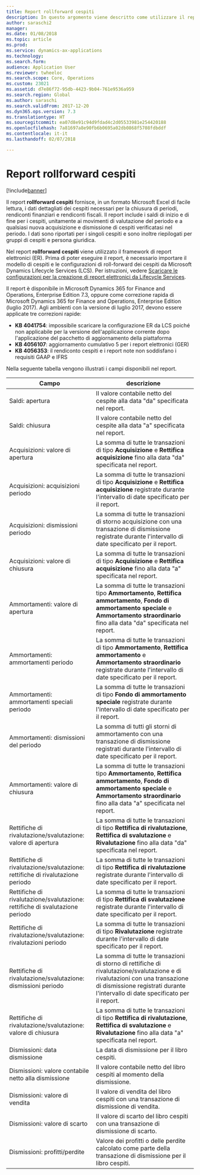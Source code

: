 ```yaml
---
title: Report rollforward cespiti
description: In questo argomento viene descritto come utilizzare il report rollforward cespiti.
author: saraschi2
manager: 
ms.date: 01/08/2018
ms.topic: article
ms.prod: 
ms.service: dynamics-ax-applications
ms.technology: 
ms.search.form: 
audience: Application User
ms.reviewer: twheeloc
ms.search.scope: Core, Operations
ms.custom: 23021
ms.assetid: d7e86f72-95db-4423-9b04-761e9536a959
ms.search.region: Global
ms.author: saraschi
ms.search.validFrom: 2017-12-20
ms.dyn365.ops.version: 7.3
ms.translationtype: HT
ms.sourcegitcommit: ea07d8e91c94d9fdad4c2d05533981e254420188
ms.openlocfilehash: 7a81697a8e90fb6b0695a02db0868f5708fdbddf
ms.contentlocale: it-it
ms.lasthandoff: 02/07/2018

---
```

# <a name="fixed-assets-roll-forward-report"></a>Report rollforward cespiti

[!include[banner](../includes/banner.md)]

Il report **rollforward cespiti** fornisce, in un formato Microsoft Excel di facile lettura, i dati dettagliati dei cespiti necessari per la chiusura di periodi, rendiconti finanziari e rendiconti fiscali. Il report include i saldi di inizio e di fine per i cespiti, unitamente ai movimenti di valutazione del periodo e a qualsiasi nuova acquisizione e dismissione di cespiti verificatasi nel periodo. I dati sono riportati per i singoli cespiti e sono inoltre riepilogati per gruppi di cespiti e persona giuridica.

Nel report **rollforward cespiti** viene utilizzato il framework di report elettronici (ER). Prima di poter eseguire il report, è necessario importare il modello di cespiti e le configurazioni di roll-forward dei cespiti da Microsoft Dynamics Lifecycle Services (LCS). Per istruzioni, vedere [Scaricare le configurazioni per la creazione di report elettronici da Lifecycle Services](https://docs.microsoft.com/en-us/dynamics365/unified-operations/dev-itpro/analytics/download-electronic-reporting-configuration-lcs).

Il report è disponibile in Microsoft Dynamics 365 for Finance and Operations, Enterprise Edition 7.3, oppure come correzione rapida di Microsoft Dynamics 365 for Finance and Operations, Enterprise Edition (luglio 2017). Agli ambienti con la versione di luglio 2017, devono essere applicate tre correzioni rapide:

- **KB 4041754**: impossibile scaricare la configurazione ER da LCS poiché non applicabile per la versione dell'applicazione corrente dopo l'applicazione del pacchetto di aggiornamento della piattaforma
- **KB 4056107**: aggiornamento cumulativo 5 per i report elettronici (GER)
- **KB 4056353**: il rendiconto cespiti e i report note non soddisfano i requisiti GAAP e IFRS

Nella seguente tabella vengono illustrati i campi disponibili nel report.

| Campo                                       | descrizione |
|---------------------------------------------|-------------|
| Saldi: apertura                           | Il valore contabile netto del cespite alla data "da" specificata nel report. |
| Saldi: chiusura                           | Il valore contabile netto del cespite alla data "a" specificata nel report. |
| Acquisizioni: valore di apertura                 | La somma di tutte le transazioni di tipo **Acquisizione** e **Rettifica acquisizione** fino alla data "da" specificata nel report. |
| Acquisizioni: acquisizioni periodo           | La somma di tutte le transazioni di tipo **Acquisizione** e **Rettifica acquisizione** registrate durante l'intervallo di date specificato per il report. |
| Acquisizioni: dismissioni periodo              | La somma di tutte le transazioni di storno acquisizione con una transazione di dismissione registrate durante l'intervallo di date specificato per il report. |
| Acquisizioni: valore di chiusura                 | La somma di tutte le transazioni di tipo **Acquisizione** e **Rettifica acquisizione** fino alla data "a" specificata nel report. |
| Ammortamenti: valore di apertura                | La somma di tutte le transazioni tipo **Ammortamento**, **Rettifica ammortamento**, **Fondo di ammortamento speciale** e **Ammortamento straordinario** fino alla data "da" specificata nel report. |
| Ammortamenti: ammortamenti periodo         | La somma di tutte le transazioni di tipo **Ammortamento**, **Rettifica ammortamento** e **Ammortamento straordinario** registrate durante l'intervallo di date specificato per il report. |
| Ammortamenti: ammortamenti speciali periodo | La somma di tutte le transazioni di tipo **Fondo di ammortamento speciale** registrate durante l'intervallo di date specificato per il report. |
| Ammortamenti: dismissioni del periodo             | La somma di tutti gli storni di ammortamento con una transazione di dismissione registrati durante l'intervallo di date specificato per il report. |
| Ammortamenti: valore di chiusura                | La somma di tutte le transazioni tipo **Ammortamento**, **Rettifica ammortamento**, **Fondo di ammortamento speciale** e **Ammortamento straordinario** fino alla data "a" specificata nel report. |
| Rettifiche di rivalutazione/svalutazione: valore di apertura        | La somma di tutte le transazioni di tipo **Rettifica di rivalutazione**, **Rettifica di svalutazione** e **Rivalutazione** fino alla data "da" specificata nel report. |
| Rettifiche di rivalutazione/svalutazione: rettifiche di rivalutazione periodo     | La somma di tutte le transazioni di tipo **Rettifica di rivalutazione** registrate durante l'intervallo di date specificato per il report. |
| Rettifiche di rivalutazione/svalutazione: rettifiche di svalutazione periodo   | La somma di tutte le transazioni di tipo **Rettifica di svalutazione** registrate durante l'intervallo di date specificato per il report. |
| Rettifiche di rivalutazione/svalutazione: rivalutazioni periodo  | La somma di tutte le transazioni di tipo **Rivalutazione** registrate durante l'intervallo di date specificato per il report. |
| Rettifiche di rivalutazione/svalutazione: dismissioni periodo     | La somma di tutte le transazioni di storno di rettifiche di rivalutazione/svalutazione e di rivalutazioni con una transazione di dismissione registrati durante l'intervallo di date specificato per il report. |
| Rettifiche di rivalutazione/svalutazione: valore di chiusura        | La somma di tutte le transazioni di tipo **Rettifica di rivalutazione**, **Rettifica di svalutazione** e **Rivalutazione** fino alla data "a" specificata nel report. |
| Dismissioni: data dismissione                    | La data di dismissione per il libro cespiti. |
| Dismissioni: valore contabile netto alla dismissione       | Il valore contabile netto del libro cespiti al momento della dismissione. |
| Dismissioni: valore di vendita                       | Il valore di vendita del libro cespiti con una transazione di dismissione di vendita. |
| Dismissioni: valore di scarto                      | Il valore di scarto del libro cespiti con una transazione di dismissione di scarto. |
| Dismissioni: profitti/perdite                      | Valore dei profitti o delle perdite calcolato come parte della transazione di dismissione per il libro cespiti. |

